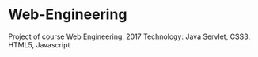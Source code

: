 # Web-Engineering
Project of course Web Engineering, 2017
Technology: Java Servlet, CSS3, HTML5, Javascript